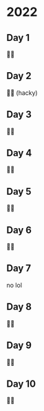 # 2022

## Day 1
🌟🌟

## Day 2
🌟🌟 (hacky)

## Day 3
🌟🌟

## Day 4
🌟🌟

## Day 5
🌟🌟

## Day 6
🌟🌟

## Day 7
no lol

## Day 8
🌟🌟

## Day 9
🌟🌟

## Day 10
🌟🌟